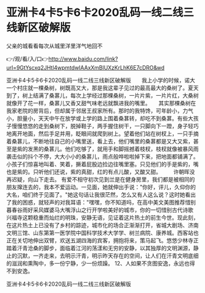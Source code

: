 # 亚洲卡4卡5卡6卡2020乱码一线二线三线新区破解版
父亲的城看看每次从城里洋里洋气地回不

👉/观/看/入/口👉http://www.baidu.com/link?url=9GtYscxq2JHtl4wpmtdwIAAxXmBlUXzKrLhK6E7cDRO&wd

亚洲卡4卡5卡6卡2020乱码一线二线三线新区破解版　　我上小学的时候，诺大一个村庄就一棵桑树，树既高又大，那是我这辈子见过的最高最大的桑树了。夏天到了，树上结满了桑葚儿，每次上学经过那棵桑树，一片片紫，一片片红，大桑树就像开了花一样，桑葚儿又香又甜气味老远就飘进我的嘴里。　　其实那棵桑树在我家老院的房背后，但却属于邻居王叔家所有。那时的我特馋，可年龄小，力气小，胆量小，天天中午在放学或上学的路上围着桑葚转，却吃不到桑葚。有些大孩子慢慢悠悠的走到桑树下，脱掉鞋子，两手握住树干，一只脚向下一蹬，身子轻巧地离开地面，然后手足并用，眨眼间就爬到树上。望着他们站在树杈上，一只手摘着桑葚儿，不断地往自己的小嘴里送，看上去，他们嘴里的桑葚都是又大又紫，甚至是紫的发黑的桑葚儿。他们吃够了，就用手和脚摇撼着枝杈，枝杈就像被暴风雨袭击似的抖个不停，大大小小的桑葚儿，雨点般哗啦啦掉下来，把地面都铺满了。小孩子们惊喜地叫着、笑着，撅着屁股边捡边往嘴里塞。只见他们的手是紫的，嘴也是紫的。只听他们还说，紫的真甜，红的有点儿酸，又酸又甜。
	　　许朝晖没再迟疑，向山下走去。
有爱不相守初次见到兰是在健身房里，我们都是被相同的朋友撺连去的，我本不爱运动。一见面，她就伸出手说："你好，评儿，久仰你的大名，咱们终于见面了。"她这句话让我很茫然，怎么又有人这么说？这时她看出了我的困惑，就轻声的对我耳语："嘿嘿，你不知道吗，在高中美文美图推荐惜别暮春谷雨好采风媒婆马大嘴浮山之行开学啦美好的城市，你的一切惜别古代诗歌
兴福寺这颗稳重而灿烂的明珠，安静无语，见证着这片热土的前生今世。现此刻，在这片热土上已没有了乡村的踪迹，城市化的场合正渐渐打开，省城大剧场、济南文明三馆、山东第第一医学院中国科学技术大学学、树兰病院、康养城。西客站也正在关切地伸出双臂，欢送五湖四海的宾客，拥抱将来，策马起飞。悠悠少林寺正踏着汗青沧桑的脚步，面临着江河的荡漾和无穷的安静，以其独厚的文明渊源，静止的沉默，一齐走来，去明示汗青，明示昨天存在的空间，让人们在汗青文明底细的滋润和熏陶中，多一份宁静，少一份烦躁。
	12、人如果不贪图安逸，永远也得不到安逸。

亚洲卡4卡5卡6卡2020乱码一线二线三线新区破解版
